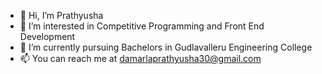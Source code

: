 - 👋 Hi, I’m Prathyusha
- 👀 I’m interested in Competitive Programming and Front End Development
- 🌱 I’m currently pursuing Bachelors in Gudlavalleru Engineering College
- 📫 You can reach me at damarlaprathyusha30@gmail.com

<!---
prathyusha646/prathyusha646 is a ✨ special ✨ repository because its `README.md` (this file) appears on your GitHub profile.
You can click the Preview link to take a look at your changes.
--->
